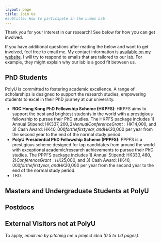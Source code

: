 ```yaml
---
layout: page
title: Join Us
#subtitle: How to participate in the Lumen Lab
---
```


Thank you for your interest in our research! See below for how you can get
involved. 
<!--This information is last updated **March 2025**.-->

If you have additional questions after reading the below and want to get involved, feel free to email me.
My contact information is [available on my website](https://jingcaiguo.github.io/).
I will try to respond to emails that are tailored to our lab. For example, they might explain why our lab is a good fit between us. 

## PhD Students

PolyU is committed to fostering academic excellence. A range of scholarships is designed to support the research studies, empowering students to excel in their PhD journey at our university.

- **RGC Hong Kong PhD Fellowship Scheme (HKPFS)**: HKPFS aims to support the best and brightest students in the world with a prestigious fellowship to pursue their PhD studies. The HKPFS package includes 1) Annual Stipend: HK$337,200, 2) Annual Conference Grant: HK$14,000, and 3) Cash Award: HK$40,000 for the first year, and HK$20,000 per year from the second year to the end of the normal study period.
- **PolyU Presidential PhD Fellowship Scheme (PPPFS)**: PPPFS is a prestigious scheme designed for top candidates from around the world with exceptional academic/research achievements to pursue their PhD studies. The PPPFS package includes 1) Annual Stipend: HK$333,480, 2) Conference Grant: HK$25,000, and 3) Cash Award: HK$40,000 for the first year, and HK$20,000 per year from the second year to the end of the normal study period.
- TBD.


## Masters and Undergraduate Students at PolyU

## Postdocs

## External Visitors not at PolyU

To apply, *email me by pitching me a project idea (0.5 to 1.0 pages)*.
